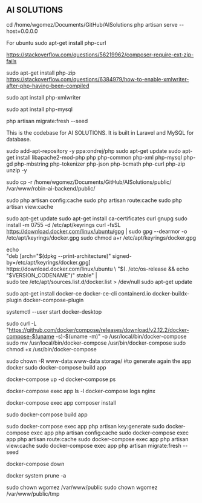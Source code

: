 ## AI SOLUTIONS

cd /home/wgomez/Documents/GitHub/AISolutions
php artisan serve --host=0.0.0.0

For ubuntu
sudo apt-get install php-curl

https://stackoverflow.com/questions/56219962/composer-require-ext-zip-fails

sudo apt-get install php-zip
https://stackoverflow.com/questions/6384979/how-to-enable-xmlwriter-after-php-having-been-compiled

sudo apt install php-xmlwriter

sudo apt install php-mysql

php artisan migrate:fresh --seed

This is the codebase for AI SOLUTIONS. It is built in Laravel and MySQL for database.


sudo add-apt-repository -y ppa:ondrej/php
sudo apt-get update
sudo apt-get install libapache2-mod-php php php-common php-xml php-mysql php-gd php-mbstring php-tokenizer php-json php-bcmath php-curl php-zip unzip -y



sudo cp -r /home/wgomez/Documents/GitHub/AISolutions/public/ /var/www/robin-ai-backend/public/

sudo php artisan config:cache
sudo php artisan route:cache
sudo php artisan view:cache


sudo apt-get update
sudo apt-get install ca-certificates curl gnupg
sudo install -m 0755 -d /etc/apt/keyrings
curl -fsSL https://download.docker.com/linux/ubuntu/gpg | sudo gpg --dearmor -o /etc/apt/keyrings/docker.gpg
sudo chmod a+r /etc/apt/keyrings/docker.gpg


echo \
  "deb [arch="$(dpkg --print-architecture)" signed-by=/etc/apt/keyrings/docker.gpg] https://download.docker.com/linux/ubuntu \
  "$(. /etc/os-release && echo "$VERSION_CODENAME")" stable" | \
  sudo tee /etc/apt/sources.list.d/docker.list > /dev/null
sudo apt-get update

sudo apt-get install docker-ce docker-ce-cli containerd.io docker-buildx-plugin docker-compose-plugin


systemctl --user start docker-desktop


sudo curl -L "https://github.com/docker/compose/releases/download/v2.12.2/docker-compose-$(uname -s)-$(uname -m)"  -o /usr/local/bin/docker-compose
sudo mv /usr/local/bin/docker-compose /usr/bin/docker-compose
sudo chmod +x /usr/bin/docker-compose

sudo chown -R www-data:www-data storage/
#to generate again the app docker
sudo docker-compose build app

docker-compose up -d
docker-compose ps

docker-compose exec app ls -l
docker-compose logs nginx

docker-compose exec app composer install

sudo docker-compose build app

sudo docker-compose exec app php artisan key:generate
sudo docker-compose exec app php artisan config:cache
sudo docker-compose exec app php artisan route:cache
sudo docker-compose exec app php artisan view:cache
sudo docker-compose exec app php artisan migrate:fresh --seed

docker-compose down


docker system prune -a

sudo chown wgomez /var/www/public
sudo chown wgomez /var/www/public/tmp



